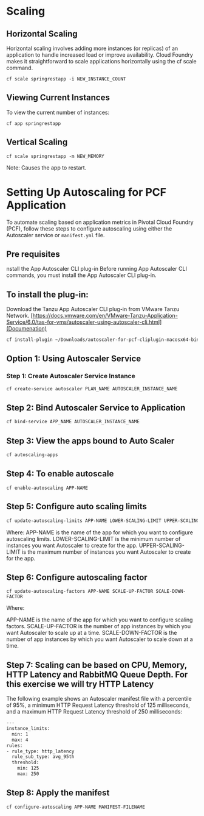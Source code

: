 
# Scaling 
## Horizontal Scaling
Horizontal scaling involves adding more instances (or replicas) of an application to handle increased load or improve availability. 
Cloud Foundry makes it straightforward to scale applications horizontally using the cf scale command.

```
cf scale springrestapp -i NEW_INSTANCE_COUNT

```

## Viewing Current Instances
To view the current number of instances:

```
cf app springrestapp
```

## Vertical Scaling

```
cf scale springrestapp -m NEW_MEMORY

```
Note: Causes the app to restart. 


# Setting Up Autoscaling for PCF Application

To automate scaling based on application metrics in Pivotal Cloud Foundry (PCF), follow these steps to configure autoscaling using either the Autoscaler service or `manifest.yml` file.

## Pre requisites
nstall the App Autoscaler CLI plug-in
Before running App Autoscaler CLI commands, you must install the App Autoscaler CLI plug-in.

## To install the plug-in:

Download the Tanzu App Autoscaler CLI plug-in from VMware Tanzu Network.  [https://docs.vmware.com/en/VMware-Tanzu-Application-Service/6.0/tas-for-vms/autoscaler-using-autoscaler-cli.html](Documenation)

```bash
cf install-plugin ~/Downloads/autoscaler-for-pcf-cliplugin-macosx64-binary-2.0.91
```


## Option 1: Using Autoscaler Service

### Step 1: Create Autoscaler Service Instance

```bash
cf create-service autoscaler PLAN_NAME AUTOSCALER_INSTANCE_NAME
```

## Step 2: Bind Autoscaler Service to Application
```bash
cf bind-service APP_NAME AUTOSCALER_INSTANCE_NAME
```

## Step 3: View the apps bound to Auto Scaler
```bash
cf autoscaling-apps
```

## Step 4: To enable autoscale
```
cf enable-autoscaling APP-NAME
```
## Step 5: Configure auto scaling limits
```bash
cf update-autoscaling-limits APP-NAME LOWER-SCALING-LIMIT UPPER-SCALING-LIMIT
```
Where:
APP-NAME is the name of the app for which you want to configure autoscaling limits.
LOWER-SCALING-LIMIT is the minimum number of instances you want Autoscaler to create for the app.
UPPER-SCALING-LIMIT is the maximum number of instances you want Autoscaler to create for the app.

## Step 6: Configure autoscaling factor
```
cf update-autoscaling-factors APP-NAME SCALE-UP-FACTOR SCALE-DOWN-FACTOR
```
Where:

APP-NAME is the name of the app for which you want to configure scaling factors.
SCALE-UP-FACTOR is the number of app instances by which you want Autoscaler to scale up at a time.
SCALE-DOWN-FACTOR is the number of app instances by which you want Autoscaler to scale down at a time.

## Step 7: Scaling can be based on CPU, Memory, HTTP Latency and RabbitMQ Queue Depth. For this exercise we will try HTTP Latency
The following example shows an Autoscaler manifest file with a percentile of 95%, a minimum HTTP Request Latency threshold of 125 milliseconds, and a maximum HTTP Request Latency threshold of 250 milliseconds:

```bash
---
instance_limits:
  min: 1
  max: 4
rules:
- rule_type: http_latency
  rule_sub_type: avg_95th
  threshold:
    min: 125
    max: 250
```
## Step 8: Apply the manifest 
```bash
cf configure-autoscaling APP-NAME MANIFEST-FILENAME
```

